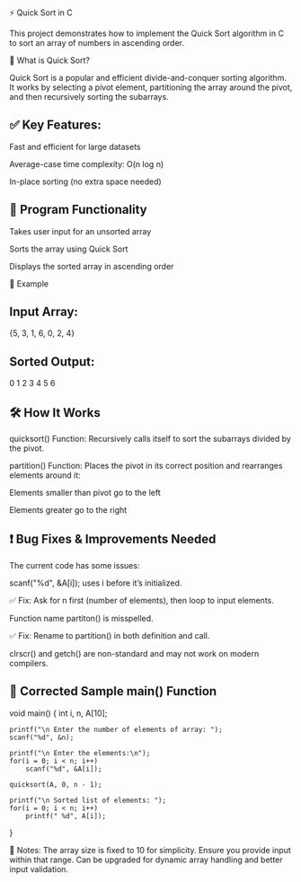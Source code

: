 ⚡ Quick Sort in C

This project demonstrates how to implement the Quick Sort algorithm in C to sort an array of numbers in ascending order.

📌 What is Quick Sort?

Quick Sort is a popular and efficient divide-and-conquer sorting algorithm.
It works by selecting a pivot element, partitioning the array around the pivot, and then recursively sorting the subarrays.

✅ Key Features:
----------------
Fast and efficient for large datasets

Average-case time complexity: O(n log n)

In-place sorting (no extra space needed)

📂 Program Functionality
------------------------
Takes user input for an unsorted array

Sorts the array using Quick Sort

Displays the sorted array in ascending order

🧪 Example

Input Array:
------------
{5, 3, 1, 6, 0, 2, 4}

Sorted Output:
--------------
0 1 2 3 4 5 6

🛠️ How It Works
----------------
quicksort() Function:
Recursively calls itself to sort the subarrays divided by the pivot.

partition() Function:
Places the pivot in its correct position and rearranges elements around it:

Elements smaller than pivot go to the left

Elements greater go to the right

❗ Bug Fixes & Improvements Needed
-----------------------------------
The current code has some issues:

scanf("%d", &A[i]); uses i before it’s initialized.

✅ Fix: Ask for n first (number of elements), then loop to input elements.

Function name partiton() is misspelled.

✅ Fix: Rename to partition() in both definition and call.

clrscr() and getch() are non-standard and may not work on modern compilers.

🧾 Corrected Sample main() Function
-----------------------------------

void main()
{
	int i, n, A[10];
	
	printf("\n Enter the number of elements of array: ");
	scanf("%d", &n);

	printf("\n Enter the elements:\n");
	for(i = 0; i < n; i++)
		scanf("%d", &A[i]);

	quicksort(A, 0, n - 1);

	printf("\n Sorted list of elements: ");
	for(i = 0; i < n; i++)
		printf(" %d", A[i]);
}

📘 Notes: The array size is fixed to 10 for simplicity. Ensure you provide input within that range. Can be upgraded for dynamic array handling and better input validation.

